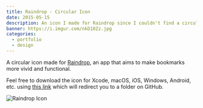 ```yaml
---
title: Raindrop - Circular Icon
date: 2015-05-15
description: An icon I made for Raindrop since I couldn't find a circular icon anywhere online.
banner: https://i.imgur.com/nkD18Zz.jpg
categories:
  - portfolio
  - design
---
```


A circular icon made for [Raindrop](https://raindrop.io/), an app that aims to make bookmarks more vivid and functional.

Feel free to download the icon for Xcode, macOS, iOS, Windows, Android, etc. using [this link](https://github.com/fvcproductions/icon-designs/tree/master/raindrop) which will redirect you to a folder on GitHub.

![Raindrop Icon](https://i.imgur.com/ti3uJTE.png)
